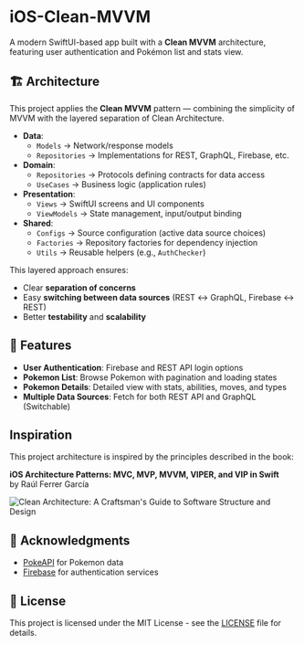 # iOS-Clean-MVVM

A modern SwiftUI-based app built with a **Clean MVVM** architecture, featuring user authentication and Pokémon list and stats view.

## 🏗️ Architecture

This project applies the **Clean MVVM** pattern — combining the simplicity of MVVM with the layered separation of Clean Architecture.

- **Data**: 
  - `Models` → Network/response models  
  - `Repositories` → Implementations for REST, GraphQL, Firebase, etc.
- **Domain**: 
  - `Repositories` → Protocols defining contracts for data access  
  - `UseCases` → Business logic (application rules)
- **Presentation**: 
  - `Views` → SwiftUI screens and UI components  
  - `ViewModels` → State management, input/output binding
- **Shared**:
  - `Configs` → Source configuration (active data source choices)  
  - `Factories` → Repository factories for dependency injection  
  - `Utils` → Reusable helpers (e.g., `AuthChecker`)  

This layered approach ensures:
- Clear **separation of concerns**  
- Easy **switching between data sources** (REST ↔ GraphQL, Firebase ↔ REST)  
- Better **testability** and **scalability**

## 📱 Features

- **User Authentication**: Firebase and REST API login options
- **Pokemon List**: Browse Pokemon with pagination and loading states
- **Pokemon Details**: Detailed view with stats, abilities, moves, and types
- **Multiple Data Sources**: Fetch for both REST API and GraphQL (Switchable)

## Inspiration

This project architecture is inspired by the principles described in the book:

**iOS Architecture Patterns: MVC, MVP, MVVM, VIPER, and VIP in Swift**  
by Raúl Ferrer García  

![Clean Architecture: A Craftsman's Guide to Software Structure and Design](https://m.media-amazon.com/images/I/61Bdi6tA6ZL._SY522_.jpg)

## 🙏 Acknowledgments

- [PokeAPI](https://pokeapi.co/) for Pokemon data
- [Firebase](https://firebase.google.com/) for authentication services

## 📄 License

This project is licensed under the MIT License - see the [LICENSE](LICENSE) file for details.


